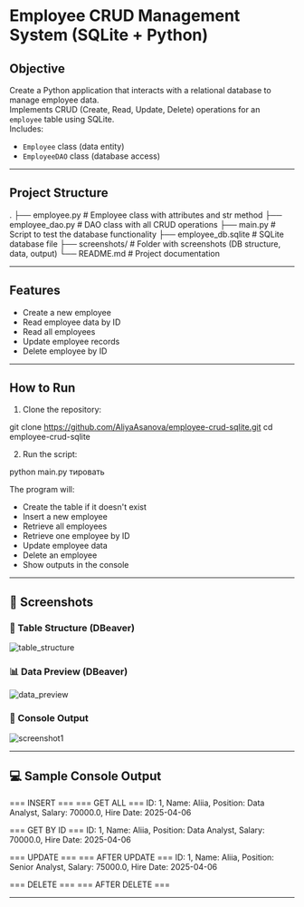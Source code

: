 # Employee CRUD Management System (SQLite + Python)

## Objective

Create a Python application that interacts with a relational database to manage employee data.  
Implements CRUD (Create, Read, Update, Delete) operations for an `employee` table using SQLite.  
Includes:
- `Employee` class (data entity)
- `EmployeeDAO` class (database access)

---

## Project Structure

. ├── employee.py # Employee class with attributes and str method ├── employee_dao.py # DAO class with all CRUD operations ├── main.py # Script to test the database functionality ├── employee_db.sqlite # SQLite database file ├── screenshots/ # Folder with screenshots (DB structure, data, output) └── README.md # Project documentation


---

## Features

- Create a new employee  
- Read employee data by ID  
- Read all employees  
- Update employee records  
- Delete employee by ID  

---

## How to Run

1. Clone the repository:

git clone https://github.com/AliyaAsanova/employee-crud-sqlite.git cd employee-crud-sqlite


2. Run the script:

python main.py
тировать

The program will:
- Create the table if it doesn't exist  
- Insert a new employee  
- Retrieve all employees  
- Retrieve one employee by ID  
- Update employee data  
- Delete an employee  
- Show outputs in the console

---

## 📸 Screenshots

### 🧱 Table Structure (DBeaver)  
![table_structure](https://github.com/user-attachments/assets/7817e2f3-03c7-4c52-bfd9-2b437237b3aa)


### 📊 Data Preview (DBeaver)  
![data_preview](https://github.com/user-attachments/assets/612674bb-a4fd-4653-b4cc-f2671397f8fb)


### 💬 Console Output  
![screenshot1](https://github.com/user-attachments/assets/7cd8bf4a-ce60-4493-bac1-83cf02f2ec4e)

---

## 💻 Sample Console Output

=== INSERT === === GET ALL === ID: 1, Name: Aliia, Position: Data Analyst, Salary: 70000.0, Hire Date: 2025-04-06

=== GET BY ID === ID: 1, Name: Aliia, Position: Data Analyst, Salary: 70000.0, Hire Date: 2025-04-06

=== UPDATE === === AFTER UPDATE === ID: 1, Name: Aliia, Position: Senior Analyst, Salary: 75000.0, Hire Date: 2025-04-06

=== DELETE === === AFTER DELETE ===

---
